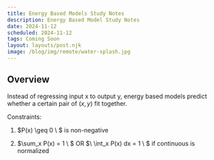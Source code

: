 ```yaml
---
title: Energy Based Models Study Notes
description: Energy Based Model Study Notes
date: 2024-11-12
scheduled: 2024-11-12
tags: Coming Soon
layout: layouts/post.njk
image: /blog/img/remote/water-splash.jpg
---
```


## Overview
Instead of regressing input x to output y, energy based models predict whether a certain pair of $(x,y)$ fit together.



Constraints:
1. $P(x) \geq 0 \ $ is non-negative

2. $\sum_x P(x) = 1 \ $ OR $\ \int_x P(x) dx = 1 \ $ if continuous is normalized